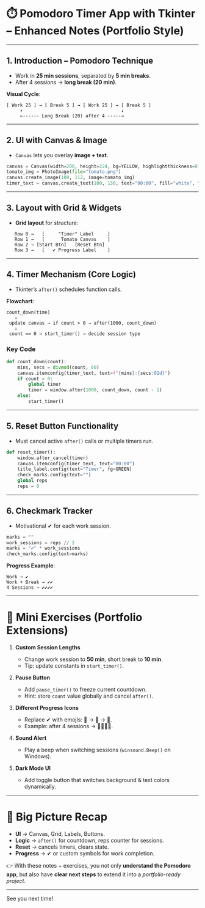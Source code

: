 # ⏱️ Pomodoro Timer App with Tkinter – Enhanced Notes (Portfolio Style)

---

## 1. Introduction – Pomodoro Technique

* Work in **25 min sessions**, separated by **5 min breaks**.
* After 4 sessions → **long break (20 min)**.

**Visual Cycle**:

```
[ Work 25 ] → [ Break 5 ] → [ Work 25 ] → [ Break 5 ] 
     ↑                                    ↓
     ←------ Long Break (20) after 4 -----→
```

---

## 2. UI with Canvas & Image

* `Canvas` lets you overlay **image + text**.

```python
canvas = Canvas(width=200, height=224, bg=YELLOW, highlightthickness=0)
tomato_img = PhotoImage(file="tomato.png")
canvas.create_image(100, 112, image=tomato_img)
timer_text = canvas.create_text(100, 130, text="00:00", fill="white", font=(FONT_NAME, 35, "bold"))
```

---

## 3. Layout with Grid & Widgets

* **Grid layout** for structure:

```
   Row 0 →   [     "Timer" Label     ]
   Row 1 →   [      Tomato Canvas    ]
   Row 2 → [Start Btn]   [Reset Btn]
   Row 3 →   [   ✔ Progress Label    ]
```

---

## 4. Timer Mechanism (Core Logic)

* Tkinter’s `after()` schedules function calls.

**Flowchart**:

```
count_down(time)
   ↓
 update canvas → if count > 0 → after(1000, count_down)
   ↓
 count == 0 → start_timer() → decide session type
```

### Key Code

```python
def count_down(count):
    mins, secs = divmod(count, 60)
    canvas.itemconfig(timer_text, text=f"{mins}:{secs:02d}")
    if count > 0:
        global timer
        timer = window.after(1000, count_down, count - 1)
    else:
        start_timer()
```

---

## 5. Reset Button Functionality

* Must cancel active `after()` calls or multiple timers run.

```python
def reset_timer():
    window.after_cancel(timer)
    canvas.itemconfig(timer_text, text="00:00")
    title_label.config(text="Timer", fg=GREEN)
    check_marks.config(text="")
    global reps
    reps = 0
```

---

## 6. Checkmark Tracker

* Motivational ✔ for each work session.

```python
marks = ""
work_sessions = reps // 2
marks = "✔" * work_sessions
check_marks.config(text=marks)
```

**Progress Example**:

```
Work → ✔
Work + Break → ✔✔
4 Sessions → ✔✔✔✔
```

---

# 🎯 Mini Exercises (Portfolio Extensions)

1. **Custom Session Lengths**

   * Change work session to **50 min**, short break to **10 min**.
   * Tip: update constants in `start_timer()`.

2. **Pause Button**

   * Add `pause_timer()` to freeze current countdown.
   * Hint: store `count` value globally and cancel `after()`.

3. **Different Progress Icons**

   * Replace ✔ with emojis: 🌱 → 🌿 → 🌳.
   * Example: after 4 sessions → 🌳🌳🌳🌳.

4. **Sound Alert**

   * Play a beep when switching sessions (`winsound.Beep()` on Windows).

5. **Dark Mode UI**

   * Add toggle button that switches background & text colors dynamically.

---

# 🔑 Big Picture Recap

* **UI** → Canvas, Grid, Labels, Buttons.
* **Logic** → `after()` for countdown, reps counter for sessions.
* **Reset** → cancels timers, clears state.
* **Progress** → ✔ or custom symbols for work completion.

👉 With these notes + exercises, you not only **understand the Pomodoro app**, but also have **clear next steps** to extend it into a *portfolio-ready project*.

---

See you next time!
